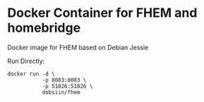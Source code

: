 # Docker Container for FHEM and homebridge

Docker image for FHEM based on Debian Jessie

Run Directly:

```
docker run -d \
           -p 8083:8083 \
           -p 51826:51826 \
           dobsiin/fhem
```
